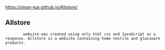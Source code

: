 https://sinan-kar.github.io/Allstore/


## Allstore 
            website was created using only html css and JavaScript as a response. Allstore is a website containing home textile and glassware products.

